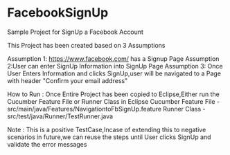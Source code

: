 # FacebookSignUp
Sample Project for SignUp a Facebook Account

This Project has been created based on 3 Assumptions

Assumption 1: https://www.facebook.com/ has a Signup Page
Assumption 2:User can enter SignUp Information into SignUp Page
Assumption 3: Once User Enters Information and clicks SignUp,user will be navigated to a Page with header "Confirm your email address"

How to Run : Once Entire Project has been copied to Eclipse,Either run the Cucumber Feature File or Runner Class in Eclipse
Cucumber Feature File - src/main/java/Features/NavigationtoFbSignUp.feature
Runner Class - src/test/java/Runner/TestRunner.java

Note : This is a positive TestCase,Incase of extending this to negative scenarios in future,we can reuse the steps until User clicks SignUp
and validate the error messages
